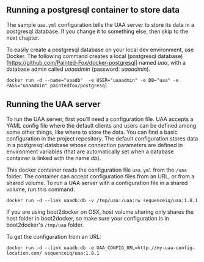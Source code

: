 ## Running a postgresql container to store data

The sample `uaa.yml` configuration tells the UAA server to store its data in a postgresql database. If you change it to something else, then skip to the next chapter.

To easily create a postgresql database on your local dev environment, use Docker. The following command creates a local (postgresql database)[https://github.com/Painted-Fox/docker-postgresql] named *uaa*, with a database admin called *uaaadmin* (password: *uaaadmin*).

```
docker run -d --name="uaadb"  -e USER="uaaadmin" -e DB="uaa" -e PASS="uaaadmin" paintedfox/postgresql 
```

## Running the UAA server

To run the UAA server, first you'll need a configuration file. UAA accepts a YAML config file where the default clients and users can be defined among some other things, like where to store the data. You can find a basic configuration in the project repository. The default configuration stores data in a postgresql database whose connection parameters are defined in environment variables (that are automatically set when a database container is linked with the name *db*).

This docker container reads the configuration file `uaa.yml` from the `/uaa` folder. The container can accept configuration files from an URL, or from a shared volume. To run a UAA server with a configuration file in a shared volume, run this command:

```
docker run -d --link uaadb:db -v /tmp/uaa:/uaa:rw sequenceiq/uaa:1.8.1
```

If you are using boot2docker on OSX, host volume sharing only shares the host folder in boot2docker, so make sure your configuration is in boot2docker's `/tmp/uaa` folder.

To get the configuration from an URL:

```
docker run -d --link uaadb:db -e UAA_CONFIG_URL=http://my-uaa-config-location.com/ sequenceiq/uaa:1.8.1
```
